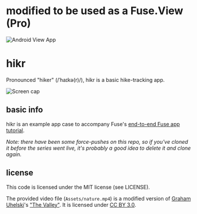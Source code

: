 # modified to be used as a Fuse.View (Pro)

![Android View App](https://github.com/lucamtudor/hikr-fuse-view/blob/master/fuse-fun-gif.gif)

# hikr
Pronounced "hiker" (/ˈhaɪkə(r)/), hikr is a basic hike-tracking app.

![Screen cap](https://github.com/fusetools/hikr/blob/master/hikr.gif)

## basic info
hikr is an example app case to accompany Fuse's [end-to-end Fuse app tutorial](https://www.fusetools.com/docs/tutorial/tutorial).

_Note: there have been some force-pushes on this repo, so if you've cloned it before the series went live, it's probably a good idea to delete it and clone again._

## license
This code is licensed under the MIT license (see LICENSE).

The provided video file (`Assets/nature.mp4`) is a modified version of [Graham Uhelski](https://vimeo.com/mankindfilms)'s ["The Valley"](http://mazwai.com/#/videos/220). It is licensed under [CC BY 3.0](https://creativecommons.org/licenses/by/3.0/).
